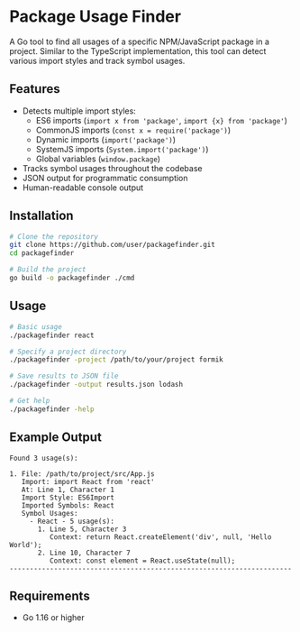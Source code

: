 # Package Usage Finder

A Go tool to find all usages of a specific NPM/JavaScript package in a project. Similar to the TypeScript implementation, this tool can detect various import styles and track symbol usages.

## Features

- Detects multiple import styles:
  - ES6 imports (`import x from 'package'`, `import {x} from 'package'`)
  - CommonJS imports (`const x = require('package')`)
  - Dynamic imports (`import('package')`)
  - SystemJS imports (`System.import('package')`)
  - Global variables (`window.package`)
- Tracks symbol usages throughout the codebase
- JSON output for programmatic consumption
- Human-readable console output

## Installation

```sh
# Clone the repository
git clone https://github.com/user/packagefinder.git
cd packagefinder

# Build the project
go build -o packagefinder ./cmd
```

## Usage

```sh
# Basic usage
./packagefinder react

# Specify a project directory
./packagefinder -project /path/to/your/project formik

# Save results to JSON file
./packagefinder -output results.json lodash

# Get help
./packagefinder -help
```

## Example Output

```
Found 3 usage(s):

1. File: /path/to/project/src/App.js
   Import: import React from 'react'
   At: Line 1, Character 1
   Import Style: ES6Import
   Imported Symbols: React
   Symbol Usages:
     - React - 5 usage(s):
       1. Line 5, Character 3
          Context: return React.createElement('div', null, 'Hello World');
       2. Line 10, Character 7
          Context: const element = React.useState(null);
----------------------------------------------------------------------
```

## Requirements

- Go 1.16 or higher 